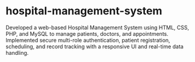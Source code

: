 # hospital-management-system
Developed a web-based Hospital Management System using HTML, CSS, PHP, and MySQL to manage patients, doctors, and appointments. Implemented secure multi-role authentication, patient registration, scheduling, and record tracking with a responsive UI and real-time data handling.
